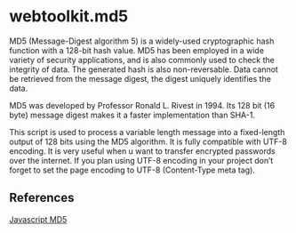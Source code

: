 webtoolkit.md5
==============

MD5 (Message-Digest algorithm 5) is a widely-used cryptographic hash function with a 128-bit hash value. MD5 has been employed in a wide variety of security applications, and is also commonly used to check the integrity of data. The generated hash is also non-reversable. Data cannot be retrieved from the message digest, the digest uniquely identifies the data.

MD5 was developed by Professor Ronald L. Rivest in 1994. Its 128 bit (16 byte) message digest makes it a faster implementation than SHA-1.

This script is used to process a variable length message into a fixed-length output of 128 bits using the MD5 algorithm. It is fully compatible with UTF-8 encoding. It is very useful when u want to transfer encrypted passwords over the internet. If you plan using UTF-8 encoding in your project don’t forget to set the page encoding to UTF-8 (Content-Type meta tag).

## References

[Javascript MD5](http://www.webtoolkit.info/javascript-md5.html)